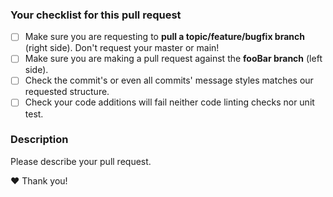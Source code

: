 ### Your checklist for this pull request

- [ ] Make sure you are requesting to **pull a topic/feature/bugfix branch** (right side). Don't request your master or main!
- [ ] Make sure you are making a pull request against the **fooBar branch** (left side).
- [ ] Check the commit's or even all commits' message styles matches our requested structure.
- [ ] Check your code additions will fail neither code linting checks nor unit test.

### Description

Please describe your pull request.

❤️ Thank you!
